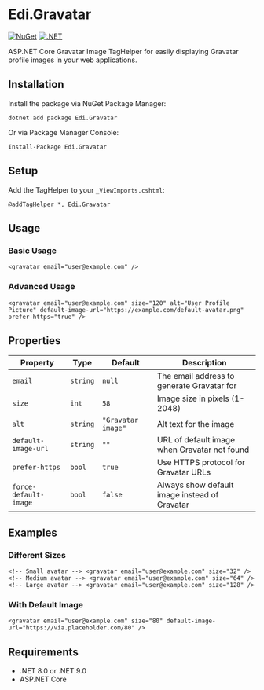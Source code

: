 # Edi.Gravatar

[![NuGet](https://img.shields.io/nuget/v/Edi.Gravatar.svg)](https://www.nuget.org/packages/Edi.Gravatar/)
[![.NET](https://img.shields.io/badge/.NET-8.0%20%7C%209.0-blue.svg)](https://dotnet.microsoft.com/)

ASP.NET Core Gravatar Image TagHelper for easily displaying Gravatar profile images in your web applications.

## Installation

Install the package via NuGet Package Manager:

```
dotnet add package Edi.Gravatar
```

Or via Package Manager Console:

```
Install-Package Edi.Gravatar
```

## Setup

Add the TagHelper to your `_ViewImports.cshtml`:

```razor
@addTagHelper *, Edi.Gravatar
```

## Usage

### Basic Usage

```razor
<gravatar email="user@example.com" />
```

### Advanced Usage

```razor
<gravatar email="user@example.com" size="120" alt="User Profile Picture" default-image-url="https://example.com/default-avatar.png" prefer-https="true" />
```

## Properties

| Property | Type | Default | Description |
|----------|------|---------|-------------|
| `email` | `string` | `null` | The email address to generate Gravatar for |
| `size` | `int` | `58` | Image size in pixels (1-2048) |
| `alt` | `string` | `"Gravatar image"` | Alt text for the image |
| `default-image-url` | `string` | `""` | URL of default image when Gravatar not found |
| `prefer-https` | `bool` | `true` | Use HTTPS protocol for Gravatar URLs |
| `force-default-image` | `bool` | `false` | Always show default image instead of Gravatar |

## Examples

### Different Sizes

```razor
<!-- Small avatar --> <gravatar email="user@example.com" size="32" />
<!-- Medium avatar --> <gravatar email="user@example.com" size="64" />
<!-- Large avatar --> <gravatar email="user@example.com" size="128" />
```

### With Default Image

```razor
<gravatar email="user@example.com" size="80" default-image-url="https://via.placeholder.com/80" />
```

## Requirements

- .NET 8.0 or .NET 9.0
- ASP.NET Core